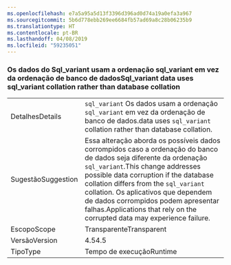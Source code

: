 ```yaml
---
ms.openlocfilehash: e7a5a95a5d13f3396d396ad0d74a19a0efa3a967
ms.sourcegitcommit: 5b6d778ebb269ee6684fb57ad69a8c28b06235b9
ms.translationtype: HT
ms.contentlocale: pt-BR
ms.lasthandoff: 04/08/2019
ms.locfileid: "59235051"
---
```

### <a name="sqlvariant-data-uses-sqlvariant-collation-rather-than-database-collation"></a><span data-ttu-id="49f73-101">Os dados do Sql_variant usam a ordenação sql_variant em vez da ordenação de banco de dados</span><span class="sxs-lookup"><span data-stu-id="49f73-101">Sql_variant data uses sql_variant collation rather than database collation</span></span>

|   |   |
|---|---|
|<span data-ttu-id="49f73-102">Detalhes</span><span class="sxs-lookup"><span data-stu-id="49f73-102">Details</span></span>|<code>sql_variant</code> <span data-ttu-id="49f73-103">Os dados usam a ordenação <code>sql_variant</code> em vez da ordenação de banco de dados.</span><span class="sxs-lookup"><span data-stu-id="49f73-103">data uses <code>sql_variant</code> collation rather than database collation.</span></span>|
|<span data-ttu-id="49f73-104">Sugestão</span><span class="sxs-lookup"><span data-stu-id="49f73-104">Suggestion</span></span>|<span data-ttu-id="49f73-105">Essa alteração aborda os possíveis dados corrompidos caso a ordenação do banco de dados seja diferente da ordenação <code>sql_variant</code>.</span><span class="sxs-lookup"><span data-stu-id="49f73-105">This change addresses possible data corruption if the database collation differs from the <code>sql_variant</code> collation.</span></span> <span data-ttu-id="49f73-106">Os aplicativos que dependem de dados corrompidos podem apresentar falhas.</span><span class="sxs-lookup"><span data-stu-id="49f73-106">Applications that rely on the corrupted data may experience failure.</span></span>|
|<span data-ttu-id="49f73-107">Escopo</span><span class="sxs-lookup"><span data-stu-id="49f73-107">Scope</span></span>|<span data-ttu-id="49f73-108">Transparente</span><span class="sxs-lookup"><span data-stu-id="49f73-108">Transparent</span></span>|
|<span data-ttu-id="49f73-109">Versão</span><span class="sxs-lookup"><span data-stu-id="49f73-109">Version</span></span>|<span data-ttu-id="49f73-110">4.5</span><span class="sxs-lookup"><span data-stu-id="49f73-110">4.5</span></span>|
|<span data-ttu-id="49f73-111">Tipo</span><span class="sxs-lookup"><span data-stu-id="49f73-111">Type</span></span>|<span data-ttu-id="49f73-112">Tempo de execução</span><span class="sxs-lookup"><span data-stu-id="49f73-112">Runtime</span></span>|
